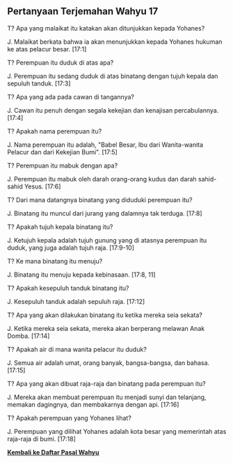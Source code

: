 ## Pertanyaan Terjemahan Wahyu 17 ##

T? Apa yang malaikat itu katakan akan ditunjukkan kepada Yohanes?

J. Malaikat berkata bahwa ia akan menunjukkan kepada Yohanes hukuman ke atas pelacur besar. [17:1]

T? Perempuan itu duduk di atas apa?

J. Perempuan itu sedang duduk di atas binatang dengan tujuh kepala dan sepuluh tanduk. [17:3]

T? Apa yang ada pada cawan di tangannya?

J. Cawan itu penuh dengan segala kekejian dan kenajisan percabulannya. [17:4]

T? Apakah nama perempuan itu?

J. Nama perempuan itu adalah, "Babel Besar, Ibu dari Wanita-wanita Pelacur dan dari Kekejian Bumi". [17:5]

T? Perempuan itu mabuk dengan apa?

J. Perempuan itu mabuk oleh darah orang-orang kudus dan darah sahid-sahid Yesus. [17:6]

T? Dari mana datangnya binatang yang diduduki perempuan itu?

J. Binatang itu muncul dari jurang yang dalamnya tak terduga. [17:8]

T? Apakah tujuh kepala binatang itu?

J. Ketujuh kepala adalah tujuh gunung yang di atasnya perempuan itu duduk, yang juga adalah tujuh raja. [17:9-10]

T? Ke mana binatang itu menuju?

J. Binatang itu menuju kepada kebinasaan. [17:8, 11]

T? Apakah kesepuluh tanduk binatang itu?

J. Kesepuluh tanduk adalah sepuluh raja. [17:12]

T? Apa yang akan dilakukan binatang itu ketika mereka seia sekata?

J. Ketika mereka seia sekata, mereka akan berperang melawan Anak Domba. [17:14]

T? Apakah air di mana wanita pelacur itu duduk?

J. Semua air adalah umat, orang banyak, bangsa-bangsa, dan bahasa. [17:15]

T? Apa yang akan dibuat raja-raja dan binatang pada perempuan itu?

J. Mereka akan membuat perempuan itu menjadi sunyi dan telanjang, memakan dagingnya, dan membakarnya dengan api. [17:16]

T? Apakah perempuan yang Yohanes lihat?

J. Perempuan yang dilihat Yohanes adalah kota besar yang memerintah atas raja-raja di bumi. [17:18]

__[Kembali ke Daftar Pasal Wahyu](./)__

